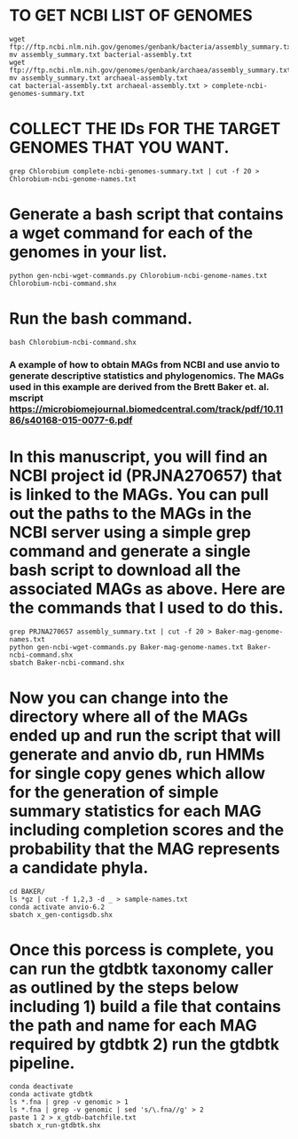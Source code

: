 # TO GET NCBI LIST OF GENOMES
    
    wget ftp://ftp.ncbi.nlm.nih.gov/genomes/genbank/bacteria/assembly_summary.txt
    mv assembly_summary.txt bacterial-assembly.txt
    wget ftp://ftp.ncbi.nlm.nih.gov/genomes/genbank/archaea/assembly_summary.txt
    mv assembly_summary.txt archaeal-assembly.txt
    cat bacterial-assembly.txt archaeal-assembly.txt > complete-ncbi-genomes-summary.txt

# COLLECT THE IDs FOR THE TARGET GENOMES THAT YOU WANT.

    grep Chlorobium complete-ncbi-genomes-summary.txt | cut -f 20 > Chlorobium-ncbi-genome-names.txt

# Generate a bash script that contains a wget command for each of the genomes in your list. 
 
    python gen-ncbi-wget-commands.py Chlorobium-ncbi-genome-names.txt Chlorobium-ncbi-command.shx
 
# Run the bash command. 

    bash Chlorobium-ncbi-command.shx

### A example of how to obtain MAGs from NCBI and use anvio to generate descriptive statistics and phylogenomics. The MAGs used in this example are derived from the Brett Baker et. al. mscript https://microbiomejournal.biomedcentral.com/track/pdf/10.1186/s40168-015-0077-6.pdf

# In this manuscript, you will find an NCBI project id (PRJNA270657) that is linked to the MAGs. You can pull out the paths to the MAGs in the NCBI server using a simple grep command and generate a single bash script to download all the associated MAGs as above. Here are the commands that I used to do this.

    grep PRJNA270657 assembly_summary.txt | cut -f 20 > Baker-mag-genome-names.txt
    python gen-ncbi-wget-commands.py Baker-mag-genome-names.txt Baker-ncbi-command.shx
    sbatch Baker-ncbi-command.shx
    
# Now you can change into the directory where all of the MAGs ended up and run the script that will generate and anvio db, run HMMs for single copy genes which allow for the generation of simple summary statistics for each MAG including completion scores and the probability that the MAG represents a candidate phyla.

    cd BAKER/
    ls *gz | cut -f 1,2,3 -d _ > sample-names.txt
    conda activate anvio-6.2
    sbatch x_gen-contigsdb.shx

# Once this porcess is complete, you can run the gtdbtk taxonomy caller as outlined by the steps below including 1) build a file that contains the path and name for each MAG required by gtdbtk 2) run the gtdbtk pipeline. 

    conda deactivate 
    conda activate gtdbtk
    ls *.fna | grep -v genomic > 1
    ls *.fna | grep -v genomic | sed 's/\.fna//g' > 2
    paste 1 2 > x_gtdb-batchfile.txt
    sbatch x_run-gtdbtk.shx
    


